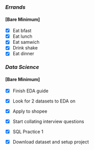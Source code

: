 ### *Errands*
#### [Bare Minimum]
* [x] Eat bfast
* [x] Eat lunch
* [x] Eat samwich
* [x] Drink shake
* [x] Eat dinner
### *Data Science*
#### [Bare Minimum]
* [x] Finish EDA guide 
* [x] Look for 2 datasets to EDA on
* [x] Apply to shopee
* [x] Start collating interview questions
* [x] SQL Practice 1
* [x] Download dataset and setup project





